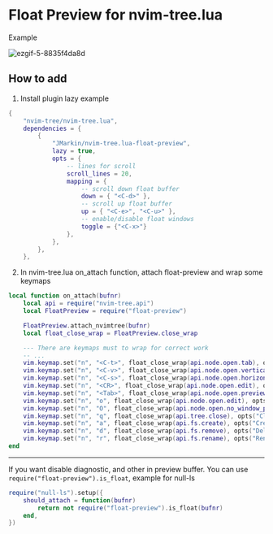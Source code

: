 # Float Preview for nvim-tree.lua

Example

![ezgif-5-8835f4da8d](https://github.com/JMarkin/nvim-tree.lua-float-preview/assets/15740814/e33aef5e-f647-435f-bb23-cee297011757)

## How to add
1. Install plugin
lazy example
```lua
{
    "nvim-tree/nvim-tree.lua",
    dependencies = {
        {
            "JMarkin/nvim-tree.lua-float-preview",
            lazy = true,
            opts = {
                -- lines for scroll
                scroll_lines = 20,
                mapping = {
                    -- scroll down float buffer
                    down = { "<C-d>" },
                    -- scroll up float buffer
                    up = { "<C-e>", "<C-u>" },
                    -- enable/disable float windows
                    toggle = {"<C-x>"}
                },
            },
        },
    },

```
2. In nvim-tree.lua on_attach function, attach float-preview and wrap some keymaps
```lua
local function on_attach(bufnr)
    local api = require("nvim-tree.api")
    local FloatPreview = require("float-preview")

    FloatPreview.attach_nvimtree(bufnr)
    local float_close_wrap = FloatPreview.close_wrap

    --- There are keymaps must to wrap for correct work
    -- ...
    vim.keymap.set("n", "<C-t>", float_close_wrap(api.node.open.tab), opts("Open: New Tab"))
    vim.keymap.set("n", "<C-v>", float_close_wrap(api.node.open.vertical), opts("Open: Vertical Split"))
    vim.keymap.set("n", "<C-s>", float_close_wrap(api.node.open.horizontal), opts("Open: Horizontal Split"))
    vim.keymap.set("n", "<CR>", float_close_wrap(api.node.open.edit), opts("Open"))
    vim.keymap.set("n", "<Tab>", float_close_wrap(api.node.open.preview), opts("Open"))
    vim.keymap.set("n", "o", float_close_wrap(api.node.open.edit), opts("Open"))
    vim.keymap.set("n", "O", float_close_wrap(api.node.open.no_window_picker), opts("Open: No Window Picker"))
    vim.keymap.set("n", "q", float_close_wrap(api.tree.close), opts("Close"))
    vim.keymap.set("n", "a", float_close_wrap(api.fs.create), opts("Create"))
    vim.keymap.set("n", "d", float_close_wrap(api.fs.remove), opts("Delete"))
    vim.keymap.set("n", "r", float_close_wrap(api.fs.rename), opts("Rename"))
end
```

---

If you want disable diagnostic, and other in preview buffer. You can use `require("float-preview").is_float`, example for null-ls
```lua
require("null-ls").setup({
    should_attach = function(bufnr)
        return not require("float-preview").is_float(bufnr)
    end,
})
```
